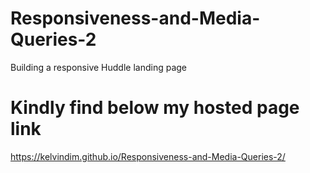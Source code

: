 # Responsiveness-and-Media-Queries-2

Building a responsive Huddle landing page

# Kindly find below my hosted page link

https://kelvindim.github.io/Responsiveness-and-Media-Queries-2/
